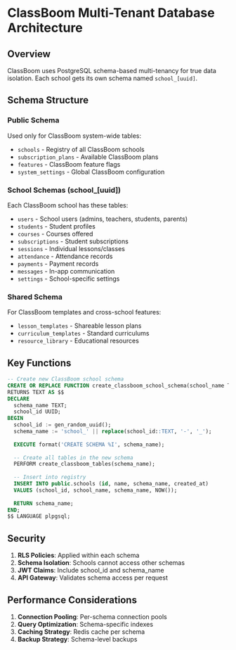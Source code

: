 # ClassBoom Multi-Tenant Database Architecture

## Overview

ClassBoom uses PostgreSQL schema-based multi-tenancy for true data isolation. Each school gets its own schema named `school_[uuid]`.

## Schema Structure

### Public Schema
Used only for ClassBoom system-wide tables:
- `schools` - Registry of all ClassBoom schools
- `subscription_plans` - Available ClassBoom plans
- `features` - ClassBoom feature flags
- `system_settings` - Global ClassBoom configuration

### School Schemas (school_[uuid])
Each ClassBoom school has these tables:
- `users` - School users (admins, teachers, students, parents)
- `students` - Student profiles
- `courses` - Courses offered
- `subscriptions` - Student subscriptions
- `sessions` - Individual lessons/classes
- `attendance` - Attendance records
- `payments` - Payment records
- `messages` - In-app communication
- `settings` - School-specific settings

### Shared Schema
For ClassBoom templates and cross-school features:
- `lesson_templates` - Shareable lesson plans
- `curriculum_templates` - Standard curriculums
- `resource_library` - Educational resources

## Key Functions

```sql
-- Create new ClassBoom school schema
CREATE OR REPLACE FUNCTION create_classboom_school_schema(school_name TEXT)
RETURNS TEXT AS $$
DECLARE
  schema_name TEXT;
  school_id UUID;
BEGIN
  school_id := gen_random_uuid();
  schema_name := 'school_' || replace(school_id::TEXT, '-', '_');
  
  EXECUTE format('CREATE SCHEMA %I', schema_name);
  
  -- Create all tables in the new schema
  PERFORM create_classboom_tables(schema_name);
  
  -- Insert into registry
  INSERT INTO public.schools (id, name, schema_name, created_at)
  VALUES (school_id, school_name, schema_name, NOW());
  
  RETURN schema_name;
END;
$$ LANGUAGE plpgsql;
```

## Security

1. **RLS Policies**: Applied within each schema
2. **Schema Isolation**: Schools cannot access other schemas
3. **JWT Claims**: Include school_id and schema_name
4. **API Gateway**: Validates schema access per request

## Performance Considerations

1. **Connection Pooling**: Per-schema connection pools
2. **Query Optimization**: Schema-specific indexes
3. **Caching Strategy**: Redis cache per schema
4. **Backup Strategy**: Schema-level backups